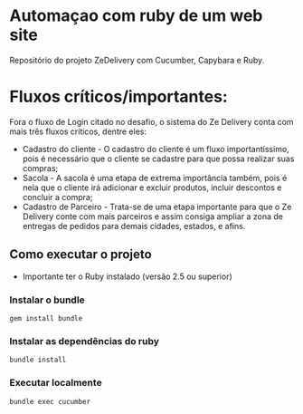 # Automaçao com ruby de um web site
Repositório do projeto ZeDelivery com Cucumber, Capybara e Ruby.

# Fluxos críticos/importantes:
  Fora o fluxo de Login citado no desafio, o sistema do Ze Delivery conta com mais três fluxos críticos, dentre eles:
  * Cadastro do cliente - O cadastro do cliente é um fluxo importantíssimo, pois é necessário que o cliente se cadastre para que possa realizar suas compras;
  * Sacola - A sacola é uma etapa de extrema importância também, pois é nela que o cliente irá adicionar e excluir produtos, incluir descontos e concluir a compra;
  * Cadastro de Parceiro - Trata-se de uma etapa importante para que o Ze Delivery conte com mais parceiros e assim consiga ampliar a zona de entregas de pedidos para demais cidades, estados, e afins.
  


## Como executar o projeto

* Importante ter o Ruby instalado (versão 2.5 ou superior)

### Instalar o bundle
`
gem install bundle
`

### Instalar as dependências do ruby
`
bundle install
`

### Executar localmente 
`
bundle exec cucumber
`

